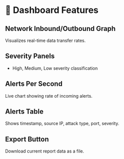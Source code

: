 # 🧩 Dashboard Features

## Network Inbound/Outbound Graph
Visualizes real-time data transfer rates.

## Severity Panels
- High, Medium, Low severity classification

## Alerts Per Second
Live chart showing rate of incoming alerts.

## Alerts Table
Shows timestamp, source IP, attack type, port, severity.

## Export Button
Download current report data as a file.
